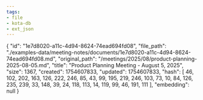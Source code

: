 ```yaml
---
tags:
- file
- kota-db
- ext_json
---
```

{
  "id": "1e7d8020-a11c-4d94-8624-74ead694fd08",
  "file_path": "./examples-data/meeting-notes/documents/1e7d8020-a11c-4d94-8624-74ead694fd08.md",
  "original_path": "/meetings/2025/08/product-planning-2025-08-05.md",
  "title": "Product Planning Meeting - August 5, 2025",
  "size": 1367,
  "created": 1754607833,
  "updated": 1754607833,
  "hash": [
    46,
    102,
    202,
    163,
    126,
    222,
    246,
    85,
    43,
    99,
    195,
    219,
    246,
    103,
    73,
    10,
    84,
    126,
    235,
    239,
    33,
    148,
    39,
    24,
    118,
    113,
    14,
    119,
    99,
    46,
    191,
    111
  ],
  "embedding": null
}